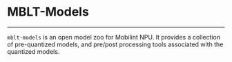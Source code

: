 # MBLT-Models
---
`mblt-models` is an open model zoo for Mobilint NPU. It provides a collection of pre-quantized models, and pre/post processing tools associated with the quantized models. 